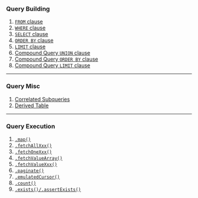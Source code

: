 ### Query Building

1. [`FROM` clause](from-clause.md)
1. [`WHERE` clause](where-clause.md)
1. [`SELECT` clause](select-clause.md)
1. [`ORDER BY` clause](order-by-clause.md)
1. [`LIMIT` clause](limit-clause.md)
1. [Compound Query `UNION` clause](union-clause.md)
1. [Compound Query `ORDER BY` clause](compound-query-order-by-clause.md)
1. [Compound Query `LIMIT` clause](compound-query-limit-clause.md)

-----

### Query Misc

1. [Correlated Subqueries](correlated-subqueries.md)
1. [Derived Table](derived-table.md)

-----

### Query Execution

1. [`.map()`]()
1. [`.fetchAllXxx()`]()
1. [`.fetchOneXxx()`]()
1. [`.fetchValueArray()`]()
1. [`.fetchValueXxx()`]()
1. [`.paginate()`]()
1. [`.emulatedCursor()`]()
1. [`.count()`]()
1. [`.exists()/.assertExists()`]()